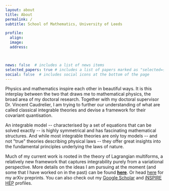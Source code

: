 ```yaml
---
layout: about
title: About
permalink: /
subtitle: School of Mathematics, University of Leeds

profile:
  align:
  image:
  address:



news: false  # includes a list of news items
selected_papers: true # includes a list of papers marked as "selected={true}"
social: false  # includes social icons at the bottom of the page
---
```


Physics and mathematics inspire each other in beautiful ways. It is this interplay between the two that draws me to mathematical physics, the broad area of my doctoral research. Together with my doctoral supervisor Dr. Vincent Caudrelier, I am trying to further our understanding of what are called classical integrable theories and devise a framework for their covariant quantisation.

An integrable model -- characterised by a set of equations that can be solved exactly -- is highly symmetrical and has fascinating mathematical structures. And while most integrable theories are only toy models -- and not "true" theories describing physical laws -- they offer great insights into the fundamental principles underlying the laws of nature.

Much of my current work is rooted in the theory of Lagrangian multiforms, a relatively new framework that captures integrability purely from a variational perspective. More details on the ideas I am pursuing at the moment (and some that I have worked on in the past) can be found **<a href="https://anupanand.space/research/" target="_self">here</a>**. Or head <a href="https://arxiv.org/a/singh_a_12.html" target="_self">here</a> for my arXiv preprints. You can also check out my <a href="https://scholar.google.com/citations?user=iajG9P8AAAAJ" target="_self">Google Scholar</a> and <a href="https://inspirehep.net/authors/1817611" target="_self">iNSPIRE HEP</a> profiles.
